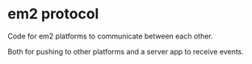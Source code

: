 # em2 protocol

Code for em2 platforms to communicate between each other.

Both for pushing to other platforms and a server app to receive events.
